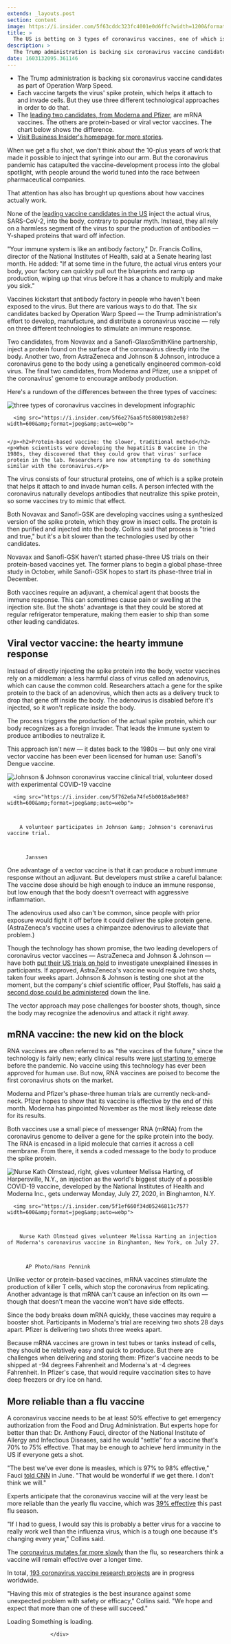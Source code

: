```yaml
--- 
extends: _layouts.post 
section: content 
image: https://i.insider.com/5f63cddc323fc4001e0d6ffc?width=1200&format=jpeg 
title: > 
  The US is betting on 3 types of coronavirus vaccines, one of which is totally unproven. A diagram shows how they differ. 
description: > 
  The Trump administration is backing six coronavirus vaccine candidates as part of Operation Warp Speed.Another two, from AstraZeneca and Johnson & Johnson, introduce a coronavirus gene to the body using a genetically engineered common-cold virus.Though the technology has shown promise, the two leading developers of coronavirus vector vaccines — AstraZeneca and Johnson & Johnson — have both put their US trials on hold to investigate unexplained illnesses in participants.Johnson & Johnson is testing one shot at the moment, but the company's chief scientific officer, Paul Stoffels, has said a second dose could be administered down the line.Nurse Kath Olmstead gives volunteer Melissa Harting an injection of Moderna's coronavirus vaccine in Binghamton, New York, on July 27. 
date: 1603132095.361146 
--- 
```

<div><ul class="summary-list">
<li>The Trump administration is backing six coronavirus vaccine candidates as part of Operation Warp Speed.</li>
<li>Each vaccine targets the virus' spike protein, which helps it attach to and invade cells. But they use three different technological approaches in order to do that.</li>
<li>The <a href="https://www.businessinsider.com/coronavirus-vaccine-timeline-what-to-watch-leading-research-2020-3">leading two candidates, from Moderna and Pfizer</a>, are mRNA vaccines. The others are&#160;protein-based or viral vector vaccines. The chart below shows the difference.</li>
<li><a href="https://www.businessinsider.com/?hprecirc-bullet">Visit Business Insider's homepage for more stories</a>.</li>
</ul>
<p id="gpt-post-science-mobile_in_post_ad-fluid-1" class="ad ad-wrapper fluid in-post only-mobile"></p>

<p id="gpt-post-science-desktop_in_post_ad-fluid-1" class="ad ad-wrapper fluid in-post only-desktop"></p>
<p>When we get a flu shot, we don't think about the 10-plus years of work that made it possible to inject that syringe into our arm. But the coronavirus pandemic has catapulted the vaccine-development process into the global spotlight, with people around the world tuned into the race between pharmaceutical companies.&#160;&#160;</p><p>That attention has also has brought up questions about how vaccines actually work.</p><p>None of the <a href="https://www.businessinsider.com/coronavirus-vaccine-timeline-what-to-watch-leading-research-2020-3">leading vaccine candidates in the US</a> inject the actual virus, SARS-CoV-2, into the body, contrary to popular myth. Instead, they all rely on a harmless segment of the virus to spur the production of antibodies &#8212; Y-shaped proteins that ward off infection.</p><p>"Your immune system is like an antibody factory," Dr. Francis Collins, director of the National Institutes of Health, said at a Senate hearing last month. He added:&#160;"If at some time in the future, the actual virus enters your body, your factory can quickly pull out the blueprints and ramp up production, wiping up that virus before it has a chance to multiply and make you sick."</p>
<p id="gpt-post-science-mobile_in_post_ad-fluid-2" class="ad ad-wrapper fluid in-post only-mobile"></p>

<p id="gpt-post-science-desktop_in_post_ad-fluid-2" class="ad ad-wrapper fluid in-post only-desktop"></p>
<p>Vaccines kickstart that antibody factory in people who haven't been exposed to the virus. But there are various ways to do that. The six candidates backed by Operation Warp Speed &#8212; the Trump administration's effort to develop, manufacture, and distribute a coronavirus vaccine &#8212; rely on three different technologies to stimulate an immune response.</p><p>Two candidates, from Novavax and a Sanofi-GlaxoSmithKline partnership, inject a protein found on the surface of the coronavirus directly into the body. Another two, from AstraZeneca and Johnson &amp; Johnson, introduce a coronavirus gene to the body using a genetically engineered common-cold virus. The final two candidates, from Moderna and Pfizer, use a snippet of the coronavirus' genome to encourage antibody production.</p><p>Here's a rundown of the differences between the three types of vaccines:</p><p>
      <img class="lazy-image " src="" alt="three types of coronavirus vaccines in development infographic">
    
    
      <img src="https://i.insider.com/5f6e276aa5fb5800198b2e98?width=600&amp;format=jpeg&amp;auto=webp">
    
    
    </p><h2>Protein-based vaccine: the slower, traditional method</h2><p>When scientists were developing the hepatitis B vaccine in the 1980s, they discovered that they could grow that virus' surface protein in the lab. Researchers are now attempting to do something similar with the coronavirus.</p>
<p id="gpt-post-science-mobile_in_post_ad-fluid-3" class="ad ad-wrapper fluid in-post only-mobile"></p>

<p id="gpt-post-science-desktop_in_post_ad-fluid-3" class="ad ad-wrapper fluid in-post only-desktop"></p>
<p>The virus consists of four structural proteins, one of which is a spike protein that helps it attach to and invade human cells. A person infected with the coronavirus naturally develops antibodies that neutralize this spike protein, so some vaccines try to mimic that effect.</p><p>Both Novavax and Sanofi-GSK are developing vaccines using a synthesized version of the spike protein, which they grow in insect cells. The protein is then purified and injected into the body. Collins said that process is "tried and true," but it's a bit slower than the technologies used by other candidates.</p><p>Novavax and Sanofi-GSK haven't started phase-three US trials on their protein-based vaccines yet. The former plans to begin a global phase-three study in October, while Sanofi-GSK hopes to start its phase-three trial in December.</p><p>Both vaccines require an adjuvant, a chemical agent that boosts the immune response. This can sometimes cause pain or swelling at the injection site. But the shots' advantage is that they could be stored at regular refrigerator temperature, making them easier to ship than some other leading candidates.</p>
<p id="gpt-post-science-mobile_in_post_ad-fluid-4" class="ad ad-wrapper fluid in-post only-mobile"></p>

<p id="gpt-post-science-desktop_in_post_ad-fluid-4" class="ad ad-wrapper fluid in-post only-desktop"></p>
<h2>Viral vector vaccine: the hearty immune response</h2><p>Instead of directly injecting the spike protein into the body, vector vaccines rely on a middleman: a less harmful class of virus called an adenovirus, which can cause the common cold. Researchers attach a gene for the spike protein to the back of an adenovirus, which then acts as a delivery truck to drop that gene off inside the body. The adenovirus is disabled before it's injected, so it won't replicate inside the body.</p><p>The process triggers the production of the actual spike protein, which our body recognizes as a foreign invader. That leads the immune system to produce antibodies to neutralize it.&#160;</p><p>This approach isn't new &#8212; it dates back to the 1980s &#8212; but only one viral vector vaccine has been ever been licensed for human use: Sanofi's Dengue vaccine.&#160;</p><p>
      <img class="lazy-image " src="" alt="Johnson &amp; Johnson coronavirus vaccine clinical trial, volunteer dosed with experimental COVID-19 vaccine">
    
    
      <img src="https://i.insider.com/5f762e6a74fe5b0018a8e908?width=600&amp;format=jpeg&amp;auto=webp">
    
    
    
        A volunteer participates in Johnson &amp; Johnson's coronavirus vaccine trial.
      

        
          Janssen
        
    
</p><p>One advantage of a vector vaccine is that it can produce a robust immune response without an adjuvant. But developers must strike a careful balance: The vaccine dose should be high enough to induce an immune response, but low enough that the body doesn't overreact with aggressive inflammation.</p>
<p id="gpt-post-science-mobile_in_post_ad-fluid-5" class="ad ad-wrapper fluid in-post only-mobile"></p>

<p id="gpt-post-science-desktop_in_post_ad-fluid-5" class="ad ad-wrapper fluid in-post only-desktop"></p>
<p>The adenovirus used also can't be common, since people with prior exposure would fight it off before it could deliver the spike protein gene. (AstraZeneca's vaccine uses a chimpanzee adenovirus to alleviate that problem.)&#160;</p><p>Though the technology has shown promise, the two leading developers of coronavirus vector vaccines &#8212; AstraZeneca and Johnson &amp; Johnson &#8212; have both <a href="https://www.businessinsider.com/coronavirus-vaccine-timeline-what-to-watch-leading-research-2020-3">put their US trials on hold</a> to investigate unexplained illnesses in participants. If approved, AstraZeneca's vaccine would require two shots, taken four weeks apart. Johnson &amp; Johnson is testing one shot at the moment, but the company's chief scientific officer, Paul Stoffels, has said <a href="https://www.reuters.com/article/health-coronavirus-johnson-johnson/jj-kicks-off-study-of-single-shot-covid-19-vaccine-in-60000-volunteers-idUSKCN26E27Q">a second dose could be administered</a> down the line.</p><p>The vector approach may pose challenges for booster shots, though, since the body may recognize the adenovirus and attack it right away.&#160;</p><h2>mRNA vaccine: the new kid on the block</h2><p>RNA vaccines are often referred to as "the vaccines of the future," since the technology is fairly new; early clinical results were <a href="https://www.ncbi.nlm.nih.gov/pmc/articles/PMC6446947/">just starting to emerge</a> before the pandemic. No vaccine using this technology has ever been approved for human use. But now, RNA vaccines are poised to become the first coronavirus shots on the market.</p>
<p id="gpt-post-science-mobile_in_post_ad-fluid-6" class="ad ad-wrapper fluid in-post only-mobile"></p>

<p id="gpt-post-science-desktop_in_post_ad-fluid-6" class="ad ad-wrapper fluid in-post only-desktop"></p>
<p>Moderna and Pfizer's phase-three human trials are currently neck-and-neck. Pfizer hopes to show that its vaccine is effective by the end of this month. Moderna has pinpointed November as the most likely release date for its results.&#160;</p><p>Both vaccines use a small piece of messenger RNA (mRNA) from the coronavirus genome to deliver a gene for the spike protein into the body. The RNA is encased in a lipid molecule that carries it across a cell membrane. From there, it sends a coded message to the body to produce the spike protein.</p><p>
      <img class="lazy-image " src="" alt="Nurse Kath Olmstead, right, gives volunteer Melissa Harting, of Harpersville, N.Y., an injection as the world's biggest study of a possible COVID-19 vaccine, developed by the National Institutes of Health and Moderna Inc., gets underway Monday, July 27, 2020, in Binghamton, N.Y.">
    
    
      <img src="https://i.insider.com/5f1ef660f34d05246811c757?width=600&amp;format=jpeg&amp;auto=webp">
    
    
    
        Nurse Kath Olmstead gives volunteer Melissa Harting an injection of Moderna's coronavirus vaccine in Binghamton, New York, on July 27.
      

        
          AP Photo/Hans Pennink
        
    
</p><p>Unlike vector or protein-based vaccines, mRNA vaccines stimulate the production of killer T cells, which stop the coronavirus from replicating. Another advantage is that mRNA can't cause an infection on its own &#8212; though that doesn't mean the vaccine won't have side effects.</p><p>Since the body breaks down mRNA quickly, these vaccines may require a booster shot. Participants in Moderna's trial are receiving two shots 28 days apart. Pfizer is delivering two shots three weeks apart.</p>
<p id="gpt-post-science-mobile_in_post_ad-fluid-7" class="ad ad-wrapper fluid in-post only-mobile"></p>

<p id="gpt-post-science-desktop_in_post_ad-fluid-7" class="ad ad-wrapper fluid in-post only-desktop"></p>
<p>Because mRNA vaccines are grown in test tubes or tanks instead of cells, they should be relatively easy and quick to produce. But there are challenges when delivering and storing them: Pfizer's vaccine needs to be shipped at -94 degrees Fahrenheit and Moderna's at -4 degrees Fahrenheit. In Pfizer's case, that would require vaccination sites to have deep freezers or dry ice on hand.</p><h2>More reliable than a flu vaccine</h2><p>A coronavirus vaccine needs to be at least 50% effective to get emergency authorization from the Food and Drug Administration. But experts hope for better than that: Dr. Anthony Fauci, director of the National Institute of Allergy and Infectious Diseases, said he would "settle" for a vaccine that's 70% to 75% effective. That may be enough to achieve herd immunity in the US if everyone gets a shot.</p><p>"The best we've ever done is measles, which is 97% to 98% effective," Fauci <a href="https://www.cnn.com/2020/06/28/health/fauci-coronavirus-vaccine-contact-tracing-aspen/index.html">told CNN</a> in June. "That would be wonderful if we get there. I don't think we will."</p><p>Experts anticipate that the coronavirus vaccine will at the very least be more reliable than the yearly flu vaccine, which was <a href="https://www.medscape.com/viewarticle/932995#:~:text=The%20influenza%20vaccine%20was%2039,a%20meeting%20of%20the%20Advisory">39% effective</a> this past flu season.</p>
<p id="gpt-post-science-mobile_in_post_ad-fluid-8" class="ad ad-wrapper fluid in-post only-mobile"></p>

<p id="gpt-post-science-desktop_in_post_ad-fluid-8" class="ad ad-wrapper fluid in-post only-desktop"></p>
<p>"If I had to guess, I would say this is probably a better virus for a vaccine to really work well than the influenza virus, which is a tough one because it's changing every year," Collins said.</p><p>The <a href="https://www.businessinsider.com/coronavirus-not-mutating-to-spread-genetics-show-2020-9">coronavirus mutates far more slowly</a> than the flu, so researchers think a vaccine will remain effective over a longer time.</p><p>In total, <a href="https://www.businessinsider.com/coronavirus-vaccine-timeline-what-to-watch-leading-research-2020-3">193 coronavirus vaccine research projects</a> are in progress worldwide.</p><p>"Having this mix of strategies is the best insurance against some unexpected problem with safety or efficacy," Collins said. "We hope and expect that more than one of these will succeed."</p>
  <p class="js-loader">
  Loading
  Something is loading.
  
    
  
</p>

  <p class="js-expanded-coverage-autofill-content-area"></p>

                  </div>